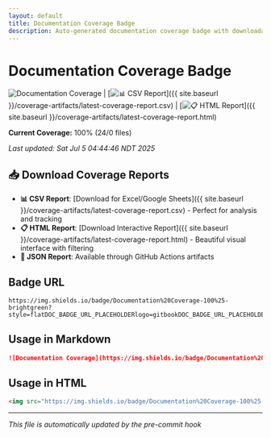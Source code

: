 ```yaml
---
layout: default
title: Documentation Coverage Badge
description: Auto-generated documentation coverage badge with downloadable reports
---
```


# Documentation Coverage Badge

![Documentation Coverage](https://img.shields.io/badge/Documentation%20Coverage-100%25-brightgreen?style=flatDOC_BADGE_URL_PLACEHOLDERlogo=gitbookDOC_BADGE_URL_PLACEHOLDERlogoColor=white) | [![📊 CSV Report](https://img.shields.io/badge/📊%20CSV-Download-blue?style=flat&logo=microsoftexcel&logoColor=white)]({{ site.baseurl }}/coverage-artifacts/latest-coverage-report.csv) | [![📋 HTML Report](https://img.shields.io/badge/📋%20HTML-Download-green?style=flat&logo=html5&logoColor=white)]({{ site.baseurl }}/coverage-artifacts/latest-coverage-report.html)

**Current Coverage:** 100% (24/0 files)

*Last updated: Sat Jul  5 04:44:46 NDT 2025*

## 📥 Download Coverage Reports

- **📊 CSV Report**: [Download for Excel/Google Sheets]({{ site.baseurl }}/coverage-artifacts/latest-coverage-report.csv) - Perfect for analysis and tracking
- **📋 HTML Report**: [Download Interactive Report]({{ site.baseurl }}/coverage-artifacts/latest-coverage-report.html) - Beautiful visual interface with filtering
- **📄 JSON Report**: Available through GitHub Actions artifacts

## Badge URL

```
https://img.shields.io/badge/Documentation%20Coverage-100%25-brightgreen?style=flatDOC_BADGE_URL_PLACEHOLDERlogo=gitbookDOC_BADGE_URL_PLACEHOLDERlogoColor=white
```

## Usage in Markdown

```markdown
![Documentation Coverage](https://img.shields.io/badge/Documentation%20Coverage-100%25-brightgreen?style=flatDOC_BADGE_URL_PLACEHOLDERlogo=gitbookDOC_BADGE_URL_PLACEHOLDERlogoColor=white)
```

## Usage in HTML

```html
<img src="https://img.shields.io/badge/Documentation%20Coverage-100%25-brightgreen?style=flatDOC_BADGE_URL_PLACEHOLDERlogo=gitbookDOC_BADGE_URL_PLACEHOLDERlogoColor=white" alt="Documentation Coverage 100%" />
```

---
*This file is automatically updated by the pre-commit hook*
